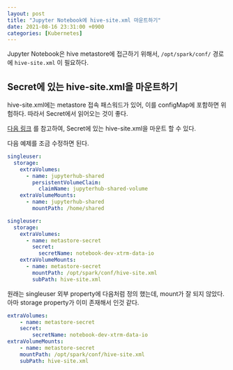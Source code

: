 ```yaml
---
layout: post
title: "Jupyter Notebook에 hive-site.xml 마운트하기"
date: 2021-08-16 23:31:00 +0900
categories: [Kubernetes]
---
```


Jupyter Notebook은 hive metastore에 접근하기 위해서, ```/opt/spark/conf/``` 경로에 ```hive-site.xml``` 이 필요하다.

## Secret에 있는 hive-site.xml을 마운트하기

hive-site.xml에는 metastore 접속 패스워드가 있어, 이를 configMap에 포함하면 위험하다. 따라서 Secret에서 읽어오는 것이 좋다.

[다음 링크](https://zero-to-jupyterhub.readthedocs.io/en/latest/jupyterhub/customizing/user-storage.html#additional-storage-volumes) 를 참고하여, Secret에 있는 hive-site.xml을 마운트 할 수 있다.

다음 예제를 조금 수정하면 된다.

``` yaml
singleuser:
  storage:
    extraVolumes:
      - name: jupyterhub-shared
        persistentVolumeClaim:
          claimName: jupyterhub-shared-volume
    extraVolumeMounts:
      - name: jupyterhub-shared
        mountPath: /home/shared
```

``` yaml
singleuser:
  storage:
    extraVolumes:
      - name: metastore-secret
        secret:
          secretName: notebook-dev-xtrm-data-io
    extraVolumeMounts:
      - name: metastore-secret
        mountPath: /opt/spark/conf/hive-site.xml
        subPath: hive-site.xml
```

원래는 singleuser 외부 property에 다음처럼 정의 했는데, mount가 잘 되지 않았다. 아마 storage property가 이미 존재해서 인것 같다. 

``` yaml
extraVolumes:
    - name: metastore-secret
    secret:
        secretName: notebook-dev-xtrm-data-io
extraVolumeMounts:
    - name: metastore-secret
    mountPath: /opt/spark/conf/hive-site.xml
    subPath: hive-site.xml